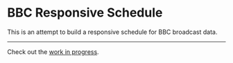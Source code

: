 # BBC Responsive Schedule

This is an attempt to build a responsive schedule for BBC broadcast data.

* * *

Check out the [work in progress](http://kenoir.github.com/bbc_responsive_schedule/).
